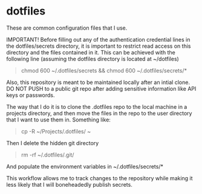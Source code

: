 dotfiles
========
These are common configuration files that I use.

IMPORTANT! Before filling out any of the authentication
credential lines in the dotfiles/secrets directory, it is
important to restrict read access on this directory and
the files contained in it. This can be achieved with the
following line (assuming the dotfiles directory is
located at ~/dotfiles)

> chmod 600 ~/.dotfiles/secrets && chmod 600 ~/.dotfiles/secrets/*

Also, this repository is meant to be maintained locally
after an intial clone. DO NOT PUSH to a public git repo
after adding sensitive information like API keys or
passwords.

The way that I do it is to clone the .dotfiles repo to the local
machine in a projects directory, and then move the files in the 
repo to the user directory that I want to use them in. Something
like:

> cp -R ~/Projects/.dotfiles/ ~

Then I delete the hidden git directory

> rm -rf ~/.dotfiles/.git/

And populate the environment variables in ~/.dotfiles/secrets/*

This workflow allows me to track changes to the repository while
making it less likely that I will boneheadedly publish secrets.
